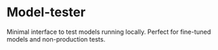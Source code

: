 # Model-tester

Minimal interface to test models running locally. Perfect for fine-tuned models and non-production tests.
